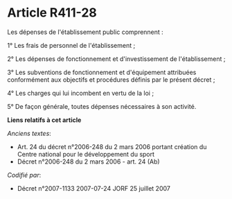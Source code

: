 # Article R411-28

Les dépenses de l'établissement public comprennent :

1° Les frais de personnel de l'établissement ;

2° Les dépenses de fonctionnement et d'investissement de l'établissement ;

3° Les subventions de fonctionnement et d'équipement attribuées conformément aux objectifs et procédures définis par le
présent décret ;

4° Les charges qui lui incombent en vertu de la loi ;

5° De façon générale, toutes dépenses nécessaires à son activité.

**Liens relatifs à cet article**

_Anciens textes_:

  - Art. 24 du décret n°2006-248 du 2 mars 2006 portant création du Centre national pour le développement du sport
  - Décret n°2006-248 du 2 mars 2006 - art. 24 (Ab)

_Codifié par_:

  - Décret n°2007-1133 2007-07-24 JORF 25 juillet 2007
